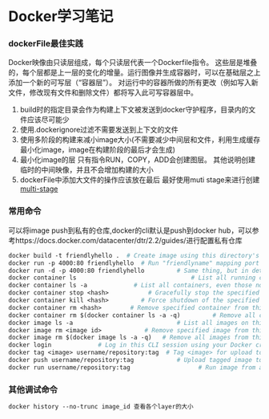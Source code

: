 # Docker学习笔记



### dockerFile最佳实践

Docker映像由只读层组成，每个只读层代表一个Dockerfile指令。 这些层是堆叠的，每个层都是上一层的变化的增量。运行图像并生成容器时，可以在基础层之上添加一个新的可写层（“容器层”）。 对运行中的容器所做的所有更改（例如写入新文件，修改现有文件和删除文件）都将写入此可写容器层中。

1. build时的指定目录会作为构建上下文被发送到docker守护程序，目录内的文件应该尽可能少
2. 使用.dockerignore过滤不需要发送到上下文的文件
3. 使用多阶段的构建来减小image大小(不需要减少中间层和文件，利用生成缓存最小化image，image在构建阶段的最后才会生成)
4. 最小化image的层 只有指令RUN，COPY，ADD会创建图层。 其他说明创建临时的中间映像，并且不会增加构建的大小
5. dockerFile中添加大文件的操作应该放在最后 最好使用muti stage来进行创建[multi-stage](https://docs.docker.com/v17.12/develop/develop-images/multistage-build/)

### 常用命令

可以将image push到私有的仓库,docker的cli默认是push到docker hub，可以参考https://docs.docker.com/datacenter/dtr/2.2/guides/进行配置私有仓库
``` dockerfile
docker build -t friendlyhello .  # Create image using this directory's Dockerfile
docker run -p 4000:80 friendlyhello  # Run "friendlyname" mapping port 4000 to 80
docker run -d -p 4000:80 friendlyhello         # Same thing, but in detached mode
docker container ls                                # List all running containers
docker container ls -a             # List all containers, even those not running
docker container stop <hash>           # Gracefully stop the specified container
docker container kill <hash>         # Force shutdown of the specified container
docker container rm <hash>        # Remove specified container from this machine
docker container rm $(docker container ls -a -q)         # Remove all containers
docker image ls -a                             # List all images on this machine
docker image rm <image id>            # Remove specified image from this machine
docker image rm $(docker image ls -a -q)   # Remove all images from this machine
docker login             # Log in this CLI session using your Docker credentials
docker tag <image> username/repository:tag  # Tag <image> for upload to registry
docker push username/repository:tag            # Upload tagged image to registry
docker run username/repository:tag                   # Run image from a registry
```

### 其他调试命令

```dockerfile
docker history --no-trunc image_id 查看各个layer的大小
```


